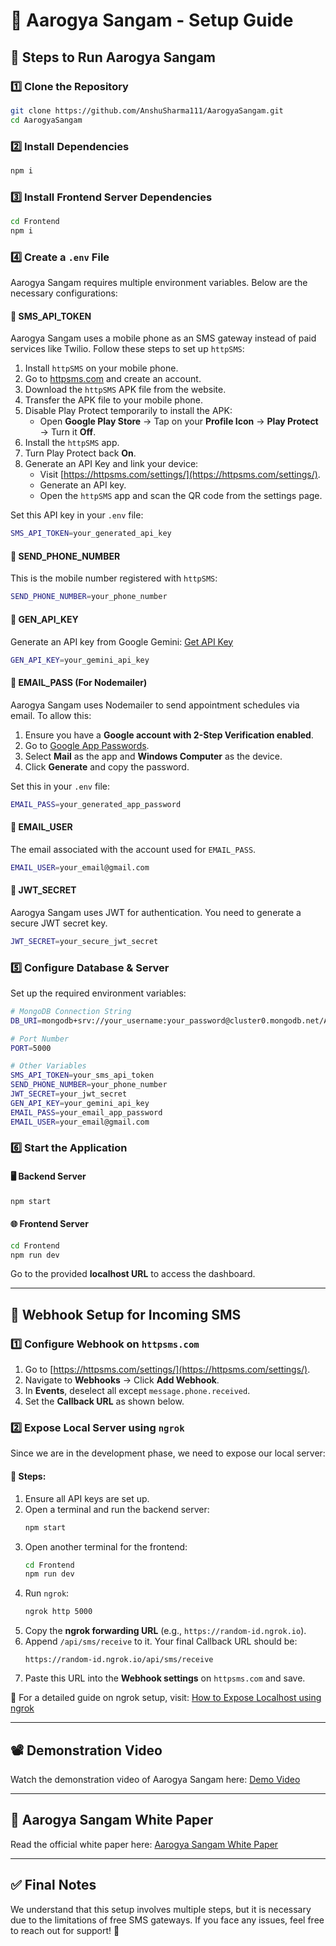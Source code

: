 # 📘 Aarogya Sangam - Setup Guide

## 🚀 Steps to Run Aarogya Sangam

### 1️⃣ Clone the Repository
```sh
git clone https://github.com/AnshuSharma111/AarogyaSangam.git
cd AarogyaSangam
```

### 2️⃣ Install Dependencies
```sh
npm i
```

### 3️⃣ Install Frontend Server Dependencies
```sh
cd Frontend
npm i
```

### 4️⃣ Create a `.env` File
Aarogya Sangam requires multiple environment variables. Below are the necessary configurations:

#### 🔹 **SMS_API_TOKEN**
Aarogya Sangam uses a mobile phone as an SMS gateway instead of paid services like Twilio. Follow these steps to set up `httpSMS`:

1. Install `httpSMS` on your mobile phone.
2. Go to [httpsms.com](https://httpsms.com) and create an account.
3. Download the `httpSMS` APK file from the website.
4. Transfer the APK file to your mobile phone.
5. Disable Play Protect temporarily to install the APK:
   - Open **Google Play Store** → Tap on your **Profile Icon** → **Play Protect** → Turn it **Off**.
6. Install the `httpSMS` app.
7. Turn Play Protect back **On**.
8. Generate an API Key and link your device:
   - Visit [https://httpsms.com/settings/](https://httpsms.com/settings/).
   - Generate an API key.
   - Open the `httpSMS` app and scan the QR code from the settings page.

Set this API key in your `.env` file:
```sh
SMS_API_TOKEN=your_generated_api_key
```

#### 🔹 **SEND_PHONE_NUMBER**
This is the mobile number registered with `httpSMS`:
```sh
SEND_PHONE_NUMBER=your_phone_number
```

#### 🔹 **GEN_API_KEY**
Generate an API key from Google Gemini: [Get API Key](https://aistudio.google.com/app/apikey)
```sh
GEN_API_KEY=your_gemini_api_key
```

#### 🔹 **EMAIL_PASS** (For Nodemailer)
Aarogya Sangam uses Nodemailer to send appointment schedules via email. To allow this:

1. Ensure you have a **Google account with 2-Step Verification enabled**.
2. Go to [Google App Passwords](https://myaccount.google.com/apppasswords).
3. Select **Mail** as the app and **Windows Computer** as the device.
4. Click **Generate** and copy the password.

Set this in your `.env` file:
```sh
EMAIL_PASS=your_generated_app_password
```

#### 🔹 **EMAIL_USER**
The email associated with the account used for `EMAIL_PASS`.
```sh
EMAIL_USER=your_email@gmail.com
```

#### 🔹 **JWT_SECRET**
Aarogya Sangam uses JWT for authentication. You need to generate a secure JWT secret key.
```sh
JWT_SECRET=your_secure_jwt_secret
```

### 5️⃣ Configure Database & Server
Set up the required environment variables:
```sh
# MongoDB Connection String
DB_URI=mongodb+srv://your_username:your_password@cluster0.mongodb.net/AarogyaSangam

# Port Number
PORT=5000

# Other Variables
SMS_API_TOKEN=your_sms_api_token
SEND_PHONE_NUMBER=your_phone_number
JWT_SECRET=your_jwt_secret
GEN_API_KEY=your_gemini_api_key
EMAIL_PASS=your_email_app_password
EMAIL_USER=your_email@gmail.com
```

### 6️⃣ Start the Application
#### 🖥️ Backend Server
```sh
npm start
```
#### 🌐 Frontend Server
```sh
cd Frontend
npm run dev
```
Go to the provided **localhost URL** to access the dashboard.

---

## 🔄 Webhook Setup for Incoming SMS

### 1️⃣ Configure Webhook on `httpsms.com`
1. Go to [https://httpsms.com/settings/](https://httpsms.com/settings/).
2. Navigate to **Webhooks** → Click **Add Webhook**.
3. In **Events**, deselect all except `message.phone.received`.
4. Set the **Callback URL** as shown below.

### 2️⃣ Expose Local Server using `ngrok`
Since we are in the development phase, we need to expose our local server:

#### 📌 Steps:
1. Ensure all API keys are set up.
2. Open a terminal and run the backend server:
   ```sh
   npm start
   ```
3. Open another terminal for the frontend:
   ```sh
   cd Frontend
   npm run dev
   ```
4. Run `ngrok`:
   ```sh
   ngrok http 5000
   ```
5. Copy the **ngrok forwarding URL** (e.g., `https://random-id.ngrok.io`).
6. Append `/api/sms/receive` to it. Your final Callback URL should be:
   ```
   https://random-id.ngrok.io/api/sms/receive
   ```
7. Paste this URL into the **Webhook settings** on `httpsms.com` and save.

📌 For a detailed guide on ngrok setup, visit: [How to Expose Localhost using ngrok](https://reyhann.medium.com/how-to-expose-your-localhost-server-using-ngrok-9928ac2e26b8)

---

## 📽️ Demonstration Video
Watch the demonstration video of Aarogya Sangam here: [Demo Video](https://drive.google.com/file/d/1xTAOtWD2nq7S51qytrxtnYRSgHErwOtI/view?usp=sharing)

---

## 📜 Aarogya Sangam White Paper
Read the official white paper here: [Aarogya Sangam White Paper](https://github.com/AnshuSharma111/AarogyaSangam/blob/main/Aarogya%20Sangam%20White%20Paper.pdf)

---

## ✅ Final Notes
We understand that this setup involves multiple steps, but it is necessary due to the limitations of free SMS gateways. If you face any issues, feel free to reach out for support! 🚀
